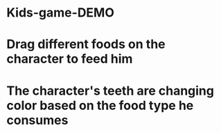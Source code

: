 # Kids-game-DEMO

# Drag different foods on the character to feed him
# The character's teeth are changing color based on the food type he consumes
